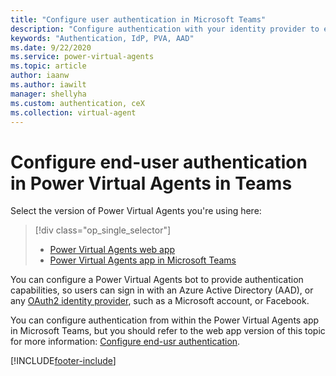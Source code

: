 ```yaml
---
title: "Configure user authentication in Microsoft Teams"
description: "Configure authentication with your identity provider to enable users to sign in when having a bot conversation in the Power Virtual Agents app in Microsoft Teams."
keywords: "Authentication, IdP, PVA, AAD"
ms.date: 9/22/2020
ms.service: power-virtual-agents
ms.topic: article
author: iaanw
ms.author: iawilt
manager: shellyha
ms.custom: authentication, ceX
ms.collection: virtual-agent
---
```


# Configure end-user authentication in Power Virtual Agents in Teams

Select the version of Power Virtual Agents you're using here:

> [!div class="op_single_selector"]
> - [Power Virtual Agents web app](../configuration-end-user-authentication.md)
> - [Power Virtual Agents app in Microsoft Teams](configuration-end-user-authentication-teams.md)



You can configure a Power Virtual Agents bot to provide authentication capabilities, so users can sign in with an Azure Active Directory (AAD), or any [OAuth2 identity provider](/azure/active-directory/develop/v2-oauth2-auth-code-flow), such as a Microsoft account, or Facebook. 

You can configure authentication from within the Power Virtual Agents app in Microsoft Teams, but you should refer to the web app version of this topic for more information: [Configure end-usr authentication](../configuration-end-user-authentication.md).

[!INCLUDE[footer-include](../includes/footer-banner.md)]